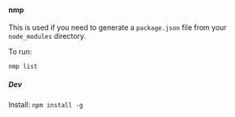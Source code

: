 #### nmp

This is used if you need to generate a `package.json` file from your `node_modules` directory.

To run:

`nmp list`

##### Dev

Install: `npm install -g`


